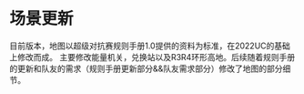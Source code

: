 # 场景更新
目前版本，地图以超级对抗赛规则手册1.0提供的资料为标准，在2022UC的基础上修改而成。
主要修改能量机关，兑换站以及R3R4环形高地。后续随着规则手册的更新和队友的需求（规则手册更新部分&&队友需求部分）修改了地图的部分细节。

